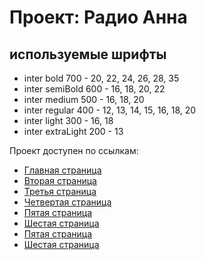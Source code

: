 # Проект: Радио Анна

## используемые шрифты

- inter bold 700 - 20, 22, 24, 26, 28, 35
- inter semiBold 600 - 16, 18, 20, 22
- inter medium 500 - 16, 18, 20
- inter regular 400 - 12, 13, 14, 15, 16, 18, 20
- inter light 300 - 16, 18
- inter extraLight 200 - 13

Проект доступен по cсылкам:

- [Главная страница](https://michelkukresh.github.io/radioanna/src/index1.html "Главная страница")
- [Вторая страница](https://michelkukresh.github.io/radioanna/src/index2.html "Вторая страница")
- [Третья страница](https://michelkukresh.github.io/radioanna/src/index3.html "Третья страница")
- [Четвертая страница](https://michelkukresh.github.io/radioanna/src/index4.html "Четвертая страница")
- [Пятая страница](https://michelkukresh.github.io/radioanna/src/index5.html "Пятая страница")
- [Шестая страница](https://michelkukresh.github.io/radioanna/src/index6.html "Шестая страница")
- [Пятая страница](https://michelkukresh.github.io/radioanna/src/index7.html "Седьмая страница")
- [Шестая страница](https://michelkukresh.github.io/radioanna/src/index8.html "Восьмая страница")
